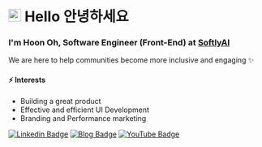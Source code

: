 # <img src="https://media.giphy.com/media/hvRJCLFzcasrR4ia7z/giphy.gif" width="25px">  Hello 안녕하세요

### I'm Hoon Oh, Software Engineer (Front-End) at [SoftlyAI](https://softly.ai/)
We are here to help communities become more inclusive and engaging ✨

#### ⚡ Interests
- Building a great product
- Effective and efficient UI Development
- Branding and Performance marketing




[![Linkedin Badge](https://img.shields.io/badge/LinkedIn-blue?style=flat&logo=linkedin&logoColor=white&link=https://www.linkedin.com/in/1005hoon/)](https://www.linkedin.com/in/1005hoon/)
[![Blog Badge](http://img.shields.io/badge/Blog-black?style=flat&logo=blogger&logoColor=white&link=https://hoonnotes.io/)](https://hoonnotes.io/)
[![YouTube Badge](http://img.shields.io/badge/YouTube-red?style=flat&logo=YouTube&link=https://www.youtube.com/@hoonnotes)](https://www.youtube.com/@hoonnotes)
